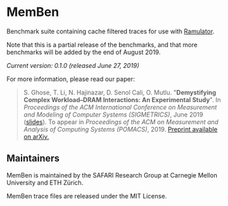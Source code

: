# MemBen

Benchmark suite containing cache filtered traces for use with [Ramulator](https://github.com/CMU-SAFARI/ramulator/).

Note that this is a partial release of the benchmarks, and that more benchmarks will be added by the end of August 2019.

*Current version: 0.1.0 (released June 27, 2019)*


For more information, please read our paper:
>S. Ghose, T. Li, N. Hajinazar, D. Senol Cali, O. Mutlu.
>"**Demystifying Complex Workload–DRAM Interactions: An Experimental Study**".
>In _Proceedings of the ACM International Conference on Measurement and Modeling of Computer Systems (SIGMETRICS)_, June 2019 ([slides](https://people.inf.ethz.ch/omutlu/pub/Workload-DRAM-Interaction-Analysis_sigmetrics19-talk.pdf)).
>To appear in _Proceedings of the ACM on Measurement and Analysis of Computing Systems (POMACS)_, 2019.
>[Preprint available on arXiv.](https://arxiv.org/pdf/1902.07609.pdf)


## Maintainers

MemBen is maintained by the SAFARI Research Group at Carnegie Mellon University and ETH Zürich.

MemBen trace files are released under the MIT License.
